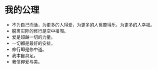 # 我的公理
- 不为自己而活，为更多的人得爱，为更多的人离苦得乐，为更多的人幸福。
- 脱离实际的修行是空中楼阁。
- 爱是超越一切的力量。
- 一切都是最好的安排。
- 修行即是修中道。
- 我本自具足。
- 我信仰爱与美。